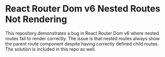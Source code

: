 # React Router Dom v6 Nested Routes Not Rendering

This repository demonstrates a bug in React Router Dom v6 where nested routes fail to render correctly. The issue is that nested routes always show the parent route component despite having correctly defined child routes.  The solution is included in this repo as well.